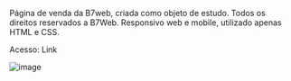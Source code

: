Página de venda da B7web, criada como objeto de estudo. Todos os direitos reservados a B7Web.
Responsivo web e mobile, utilizado apenas HTML e CSS.

Acesso: Link

![image](https://user-images.githubusercontent.com/10269675/194425837-72e778d0-2c86-4395-a8d8-4a37deb2c336.png)
